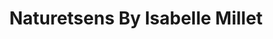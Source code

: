 ---
title: "Naturetsens By Isabelle Millet"
url: /reims/naturetsens-by-isabelle-millet/
shop: Friseur
---